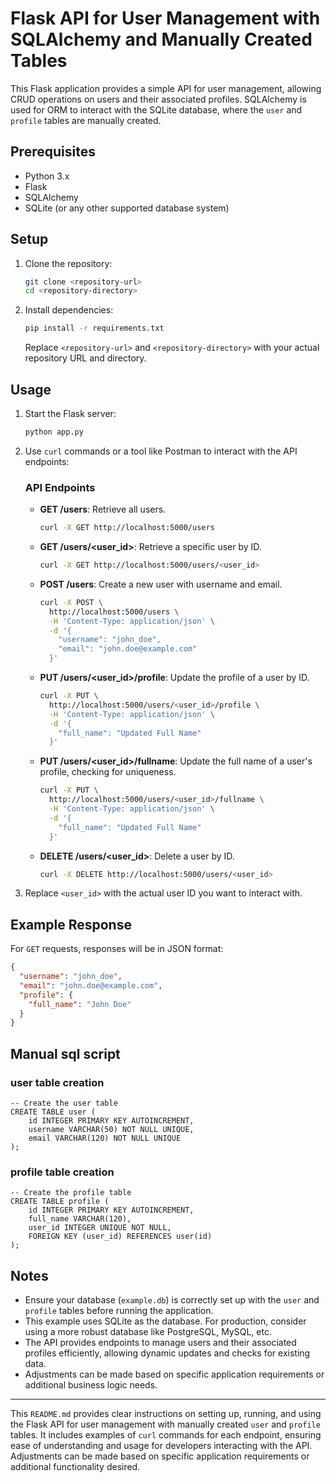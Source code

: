

# Flask API for User Management with SQLAlchemy and Manually Created Tables

This Flask application provides a simple API for user management, allowing CRUD operations on users and their associated profiles. SQLAlchemy is used for ORM to interact with the SQLite database, where the `user` and `profile` tables are manually created.

## Prerequisites

- Python 3.x
- Flask
- SQLAlchemy
- SQLite (or any other supported database system)

## Setup

1. Clone the repository:

   ```bash
   git clone <repository-url>
   cd <repository-directory>
   ```

2. Install dependencies:

   ```bash
   pip install -r requirements.txt
   ```



   Replace `<repository-url>` and `<repository-directory>` with your actual repository URL and directory.

## Usage

1. Start the Flask server:

   ```bash
   python app.py
   ```

2. Use `curl` commands or a tool like Postman to interact with the API endpoints:

   ### API Endpoints

   - **GET /users**: Retrieve all users.

     ```bash
     curl -X GET http://localhost:5000/users
     ```

   - **GET /users/<user_id>**: Retrieve a specific user by ID.

     ```bash
     curl -X GET http://localhost:5000/users/<user_id>
     ```

   - **POST /users**: Create a new user with username and email.

     ```bash
     curl -X POST \
       http://localhost:5000/users \
       -H 'Content-Type: application/json' \
       -d '{
         "username": "john_doe",
         "email": "john.doe@example.com"
       }'
     ```

   - **PUT /users/<user_id>/profile**: Update the profile of a user by ID.

     ```bash
     curl -X PUT \
       http://localhost:5000/users/<user_id>/profile \
       -H 'Content-Type: application/json' \
       -d '{
         "full_name": "Updated Full Name"
       }'
     ```

   - **PUT /users/<user_id>/fullname**: Update the full name of a user's profile, checking for uniqueness.

     ```bash
     curl -X PUT \
       http://localhost:5000/users/<user_id>/fullname \
       -H 'Content-Type: application/json' \
       -d '{
         "full_name": "Updated Full Name"
       }'
     ```

   - **DELETE /users/<user_id>**: Delete a user by ID.

     ```bash
     curl -X DELETE http://localhost:5000/users/<user_id>
     ```

3. Replace `<user_id>` with the actual user ID you want to interact with.

## Example Response

For `GET` requests, responses will be in JSON format:

```json
{
  "username": "john_doe",
  "email": "john.doe@example.com",
  "profile": {
    "full_name": "John Doe"
  }
}
```

## Manual sql script
### user table creation
```
-- Create the user table
CREATE TABLE user (
    id INTEGER PRIMARY KEY AUTOINCREMENT,
    username VARCHAR(50) NOT NULL UNIQUE,
    email VARCHAR(120) NOT NULL UNIQUE
);
```
### profile table creation
```
-- Create the profile table
CREATE TABLE profile (
    id INTEGER PRIMARY KEY AUTOINCREMENT,
    full_name VARCHAR(120),
    user_id INTEGER UNIQUE NOT NULL,
    FOREIGN KEY (user_id) REFERENCES user(id)
);
```

## Notes

- Ensure your database (`example.db`) is correctly set up with the `user` and `profile` tables before running the application.
- This example uses SQLite as the database. For production, consider using a more robust database like PostgreSQL, MySQL, etc.
- The API provides endpoints to manage users and their associated profiles efficiently, allowing dynamic updates and checks for existing data.
- Adjustments can be made based on specific application requirements or additional business logic needs.

---

This `README.md` provides clear instructions on setting up, running, and using the Flask API for user management with manually created `user` and `profile` tables. It includes examples of `curl` commands for each endpoint, ensuring ease of understanding and usage for developers interacting with the API. Adjustments can be made based on specific application requirements or additional functionality desired.